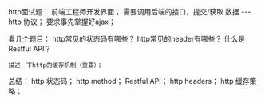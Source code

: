 http面试题：
    前端工程师开发界面；
    需要调用后端的接口，提交/获取 数据 --- http 协议；
    要求事先掌握好ajax；

看几个题目：
    http常见的状态码有哪些？
    http常见的header有哪些？
    什么是Restful API？

    描述一下http的缓存机制（重要）；

总结：
    http 状态码；
    http method；
    Restful API；
    http headers；
    http 缓存策略；
